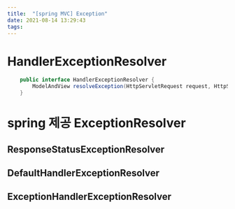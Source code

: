 ```yaml
---
title:  "[spring MVC] Exception"
date: 2021-08-14 13:29:43
tags:
---
```


# HandlerExceptionResolver
```java
    public interface HandlerExceptionResolver { 
        ModelAndView resolveException(HttpServletRequest request, HttpServletResponse response, Object handler, Exception ex);
    }
```
# spring 제공 ExceptionResolver
## ResponseStatusExceptionResolver
## DefaultHandlerExceptionResolver
## ExceptionHandlerExceptionResolver